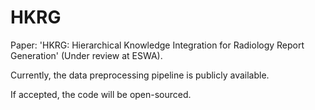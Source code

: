# HKRG
Paper: 'HKRG: Hierarchical Knowledge Integration for Radiology Report Generation' (Under review at ESWA).

Currently, the data preprocessing pipeline is publicly available.

If accepted, the code will be open-sourced.
